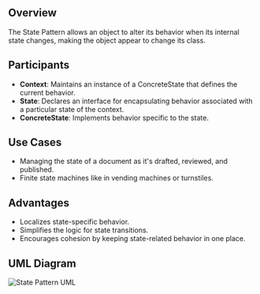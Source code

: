 ## Overview
The State Pattern allows an object to alter its behavior when its internal state changes, making the object appear to change its class.

## Participants
- **Context**: Maintains an instance of a ConcreteState that defines the current behavior.
- **State**: Declares an interface for encapsulating behavior associated with a particular state of the context.
- **ConcreteState**: Implements behavior specific to the state.

## Use Cases
- Managing the state of a document as it's drafted, reviewed, and published.
- Finite state machines like in vending machines or turnstiles.

## Advantages
- Localizes state-specific behavior.
- Simplifies the logic for state transitions.
- Encourages cohesion by keeping state-related behavior in one place.

## UML Diagram

![State Pattern UML](diagramStatePattern.png)